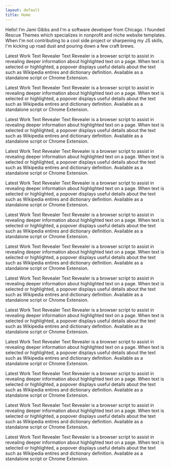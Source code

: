 ```yaml
---
layout: default
title: Home
---
```


Hello! I’m Jami Gibbs and I'm a software developer from Chicago. I founded Rescue Themes which specializes in nonprofit and niche website templates. When I'm not contributing to a cool side project or sharpening my JS skills, I'm kicking up road dust and pouring down a few craft brews.

Latest Work
Text Revealer
Text Revealer is a browser script to assist in revealing deeper information about highlighted text on a page. When text is selected or highlighted, a popover displays useful details about the text such as Wikipedia entires and dictionary definition. Available as a standalone script or Chrome Extension.


Latest Work
Text Revealer
Text Revealer is a browser script to assist in revealing deeper information about highlighted text on a page. When text is selected or highlighted, a popover displays useful details about the text such as Wikipedia entires and dictionary definition. Available as a standalone script or Chrome Extension.


Latest Work
Text Revealer
Text Revealer is a browser script to assist in revealing deeper information about highlighted text on a page. When text is selected or highlighted, a popover displays useful details about the text such as Wikipedia entires and dictionary definition. Available as a standalone script or Chrome Extension.


Latest Work
Text Revealer
Text Revealer is a browser script to assist in revealing deeper information about highlighted text on a page. When text is selected or highlighted, a popover displays useful details about the text such as Wikipedia entires and dictionary definition. Available as a standalone script or Chrome Extension.


Latest Work
Text Revealer
Text Revealer is a browser script to assist in revealing deeper information about highlighted text on a page. When text is selected or highlighted, a popover displays useful details about the text such as Wikipedia entires and dictionary definition. Available as a standalone script or Chrome Extension.


Latest Work
Text Revealer
Text Revealer is a browser script to assist in revealing deeper information about highlighted text on a page. When text is selected or highlighted, a popover displays useful details about the text such as Wikipedia entires and dictionary definition. Available as a standalone script or Chrome Extension.


Latest Work
Text Revealer
Text Revealer is a browser script to assist in revealing deeper information about highlighted text on a page. When text is selected or highlighted, a popover displays useful details about the text such as Wikipedia entires and dictionary definition. Available as a standalone script or Chrome Extension.



Latest Work
Text Revealer
Text Revealer is a browser script to assist in revealing deeper information about highlighted text on a page. When text is selected or highlighted, a popover displays useful details about the text such as Wikipedia entires and dictionary definition. Available as a standalone script or Chrome Extension.



Latest Work
Text Revealer
Text Revealer is a browser script to assist in revealing deeper information about highlighted text on a page. When text is selected or highlighted, a popover displays useful details about the text such as Wikipedia entires and dictionary definition. Available as a standalone script or Chrome Extension.




Latest Work
Text Revealer
Text Revealer is a browser script to assist in revealing deeper information about highlighted text on a page. When text is selected or highlighted, a popover displays useful details about the text such as Wikipedia entires and dictionary definition. Available as a standalone script or Chrome Extension.


Latest Work
Text Revealer
Text Revealer is a browser script to assist in revealing deeper information about highlighted text on a page. When text is selected or highlighted, a popover displays useful details about the text such as Wikipedia entires and dictionary definition. Available as a standalone script or Chrome Extension.




Latest Work
Text Revealer
Text Revealer is a browser script to assist in revealing deeper information about highlighted text on a page. When text is selected or highlighted, a popover displays useful details about the text such as Wikipedia entires and dictionary definition. Available as a standalone script or Chrome Extension.





Latest Work
Text Revealer
Text Revealer is a browser script to assist in revealing deeper information about highlighted text on a page. When text is selected or highlighted, a popover displays useful details about the text such as Wikipedia entires and dictionary definition. Available as a standalone script or Chrome Extension.